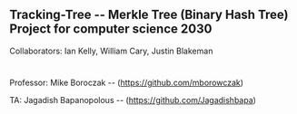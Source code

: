 ## Tracking-Tree -- Merkle Tree (Binary Hash Tree) Project for computer science 2030

Collaborators: Ian Kelly, William Cary, Justin Blakeman

#

Professor: Mike Boroczak -- (https://github.com/mborowczak)

TA: Jagadish Bapanopolous -- (https://github.com/Jagadishbapa)
